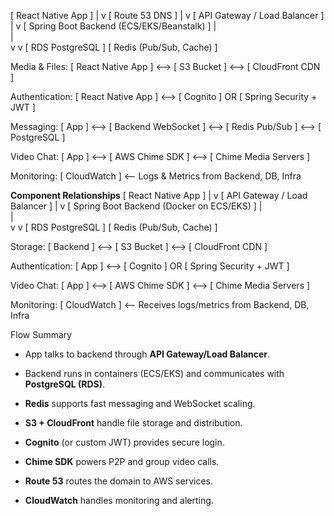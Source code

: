 [ React Native App ]
        |
        v
[ Route 53 DNS ]
        |
        v
[ API Gateway / Load Balancer ]
        |
        v
[ Spring Boot Backend (ECS/EKS/Beanstalk) ]
        |                            \
        |                              \
        v                              v
[ RDS PostgreSQL ]      [ Redis (Pub/Sub, Cache) ]

Media & Files:
[ React Native App ] <--> [ S3 Bucket ] <--> [ CloudFront CDN ]

Authentication:
[ React Native App ] <--> [ Cognito ] OR [ Spring Security + JWT ]

Messaging:
[ App ] <--> [ Backend WebSocket ] <--> [ Redis Pub/Sub ] <--> [ PostgreSQL ]

Video Chat:
[ App ] <--> [ AWS Chime SDK ] <--> [ Chime Media Servers ]

Monitoring:
[ CloudWatch ] <-- Logs & Metrics from Backend, DB, Infra

**Component Relationships**
[ React Native App ]
        |
        v
[ API Gateway / Load Balancer ]
        |
        v
[ Spring Boot Backend (Docker on ECS/EKS) ]
        |                            \
        |                              \
        v                              v
[ RDS PostgreSQL ]      [ Redis (Pub/Sub, Cache) ]

Storage:
[ Backend ] <--> [ S3 Bucket ] <--> [ CloudFront CDN ]

Authentication:
[ App ] <--> [ Cognito ] OR [ Spring Security + JWT ]

Video Chat:
[ App ] <--> [ AWS Chime SDK ] <--> [ Chime Media Servers ]

Monitoring:
[ CloudWatch ] <-- Receives logs/metrics from Backend, DB, Infra


Flow Summary
- App talks to backend through **API Gateway/Load Balancer**.
    
- Backend runs in containers (ECS/EKS) and communicates with **PostgreSQL (RDS)**.
    
- **Redis** supports fast messaging and WebSocket scaling.
    
- **S3 + CloudFront** handle file storage and distribution.
    
- **Cognito** (or custom JWT) provides secure login.
    
- **Chime SDK** powers P2P and group video calls.
    
- **Route 53** routes the domain to AWS services.
    
- **CloudWatch** handles monitoring and alerting.
